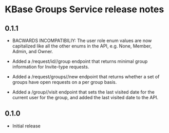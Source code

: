 # KBase Groups Service release notes

## 0.1.1

* BACWARDS INCOMPATIBILIY: The user role enum values are now capitalized like all the other
  enums in the API, e.g. None, Member, Admin, and Owner.

* Added a /request/id/<id>/group endpoint that returns minimal group information for Invite-type
  requests.
* Added a /request/groups/<csv ids>/new endpoint that returns whether a set of groups have
  open requests on a per group basis.
* Added a /group/<id>/visit endpoint that sets the last visited date for the current user for the
  group, and added the last visited date to the API.

## 0.1.0

* Initial release
